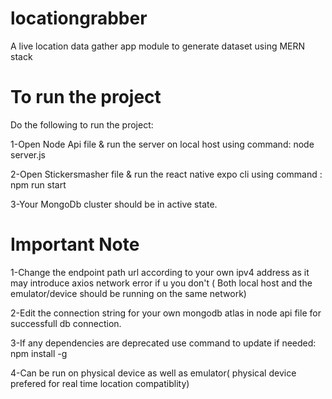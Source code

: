 # locationgrabber
A live location data gather app module to generate dataset using MERN stack

# To run the project 
Do the following to run the project:

1-Open Node Api file & run the server on local host using command: node server.js

2-Open Stickersmasher file & run the react native expo cli using command : npm run start

3-Your MongoDb cluster should be in active state.


# Important Note

1-Change the endpoint path url according to your own ipv4 address as it may introduce axios network error if u you don't ( Both local host and the emulator/device should be running on the same network)

2-Edit the connection string for your own mongodb atlas in node api file for successfull db connection.

3-If any dependencies are deprecated use command to update if needed: npm install -g 

4-Can be run on physical device as well as emulator( physical device prefered for real time location compatiblity)
